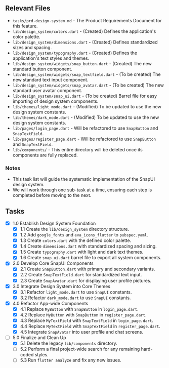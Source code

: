 ## Relevant Files

- `tasks/prd-design-system.md` - The Product Requirements Document for this feature.
- `lib/design_system/colors.dart` - (Created) Defines the application's color palette.
- `lib/design_system/dimensions.dart` - (Created) Defines standardized sizes and spacing.
- `lib/design_system/typography.dart` - (Created) Defines the application's text styles and themes.
- `lib/design_system/widgets/snap_button.dart` - (Created) The new standard button component.
- `lib/design_system/widgets/snap_textfield.dart` - (To be created) The new standard text input component.
- `lib/design_system/widgets/snap_avatar.dart` - (To be created) The new standard user avatar component.
- `lib/design_system/snap_ui.dart` - (To be created) Barrel file for easy importing of design system components.
- `lib/themes/light_mode.dart` - (Modified) To be updated to use the new design system constants.
- `lib/themes/dark_mode.dart` - (Modified) To be updated to use the new design system constants.
- `lib/pages/login_page.dart` - Will be refactored to use `SnapButton` and `SnapTextField`.
- `lib/pages/register_page.dart` - Will be refactored to use `SnapButton` and `SnapTextField`.
- `lib/components/` - This entire directory will be deleted once its components are fully replaced.

### Notes

- This task list will guide the systematic implementation of the SnapUI design system.
- We will work through one sub-task at a time, ensuring each step is completed before moving to the next.

## Tasks

- [x] 1.0 Establish Design System Foundation
  - [x] 1.1 Create the `lib/design_system` directory structure.
  - [x] 1.2 Add `google_fonts` and `eva_icons_flutter` to `pubspec.yaml`.
  - [x] 1.3 Create `colors.dart` with the defined color palette.
  - [x] 1.4 Create `dimensions.dart` with standardized spacing and sizing.
  - [x] 1.5 Create `typography.dart` with light and dark text themes.
  - [x] 1.6 Create `snap_ui.dart` barrel file to export all system components.
- [x] 2.0 Develop Core SnapUI Components
  - [x] 2.1 Create `SnapButton.dart` with primary and secondary variants.
  - [x] 2.2 Create `SnapTextField.dart` for standardized text input.
  - [x] 2.3 Create `SnapAvatar.dart` for displaying user profile pictures.
- [x] 3.0 Integrate Design System into Core Themes
  - [x] 3.1 Refactor `light_mode.dart` to use `SnapUI` constants.
  - [x] 3.2 Refactor `dark_mode.dart` to use `SnapUI` constants.
- [x] 4.0 Refactor App-wide Components
  - [x] 4.1 Replace `MyButton` with `SnapButton` in `login_page.dart`.
  - [x] 4.2 Replace `MyButton` with `SnapButton` in `register_page.dart`.
  - [x] 4.3 Replace `MyTextField` with `SnapTextField` in `login_page.dart`.
  - [x] 4.4 Replace `MyTextField` with `SnapTextField` in `register_page.dart`.
  - [x] 4.5 Integrate `SnapAvatar` into user profile and chat screens.
- [ ] 5.0 Finalize and Clean Up
  - [x] 5.1 Delete the legacy `lib/components` directory.
  - [ ] 5.2 Perform a final project-wide search for any remaining hard-coded styles.
  - [ ] 5.3 Run `flutter analyze` and fix any new issues. 